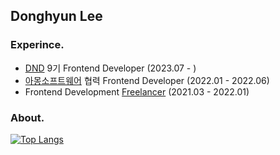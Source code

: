 ## Donghyun Lee


### Experince.
- [DND](https://www.dnd.ac/) 9기 Frontend Developer (2023.07 - )
- [아몽소프트웨어](https://among.software/) 협력 Frontend Developer (2022.01 - 2022.06)
- Frontend Development [Freelancer](https://next-x.vercel.app/)  (2021.03 - 2022.01)


### About.
[![Top Langs](https://github-readme-stats.vercel.app/api/top-langs/?username=shubug1015&layout=compact&theme=dark)](https://github.com/anuraghazra/github-readme-stats)
